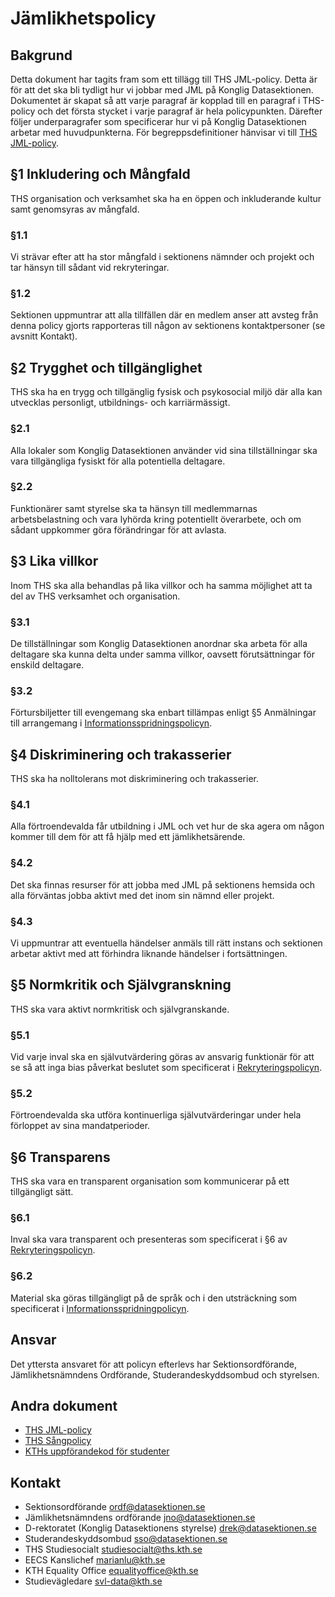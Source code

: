 Jämlikhetspolicy
===============

Bakgrund
---------------

Detta dokument har tagits fram som ett tillägg till THS JML-policy. Detta är för att det ska bli tydligt hur vi jobbar med JML på Konglig Datasektionen. Dokumentet är skapat så att varje paragraf är kopplad till en paragraf i THS-policy och det första stycket i varje paragraf är hela policypunkten. Därefter följer underparagrafer som specificerar hur vi på Konglig Datasektionen arbetar med huvudpunkterna. För begreppsdefinitioner hänvisar vi till [THS JML-policy](http://mit-kth.se/wp-content/uploads/2017/01/THS-JML-policy_reviderad.pdf).

§1 Inkludering och Mångfald
---------------

THS organisation och verksamhet ska ha en öppen och inkluderande kultur samt genomsyras av mångfald.

### §1.1
Vi strävar efter att ha stor mångfald i sektionens nämnder och projekt och tar hänsyn till sådant vid rekryteringar.

### §1.2
Sektionen uppmuntrar att alla tillfällen där en medlem anser att avsteg från denna policy gjorts rapporteras till någon av sektionens kontaktpersoner (se avsnitt Kontakt).

§2 Trygghet och tillgänglighet
---------------

THS ska ha en trygg och tillgänglig fysisk och psykosocial miljö där alla kan utvecklas personligt, utbildnings- och karriärmässigt.

### §2.1
Alla lokaler som Konglig Datasektionen använder vid sina tillställningar ska vara tillgängliga fysiskt för alla potentiella deltagare.

### §2.2
Funktionärer samt styrelse ska ta hänsyn till medlemmarnas arbetsbelastning och vara lyhörda kring potentiellt överarbete, och om sådant uppkommer göra förändringar för att avlasta.

§3 Lika villkor
---------------

Inom THS ska alla behandlas på lika villkor och ha samma möjlighet att ta del av THS verksamhet och organisation.

### §3.1
De tillställningar som Konglig Datasektionen anordnar ska arbeta för alla deltagare ska kunna delta under samma villkor, oavsett förutsättningar för enskild deltagare.

### §3.2
Förtursbiljetter till evengemang ska enbart tillämpas enligt §5 Anmälningar till arrangemang i [Informationsspridningspolicyn](https://styrdokument.datasektionen.se/informationsspridningspolicy).

§4 Diskriminering och trakasserier
---------------

THS ska ha nolltolerans mot diskriminering och trakasserier.

### §4.1
Alla förtroendevalda får utbildning i JML och vet hur de ska agera om någon kommer till dem för att få hjälp med ett jämlikhetsärende.

### §4.2
Det ska finnas resurser för att jobba med JML på sektionens hemsida och alla förväntas jobba aktivt med det inom sin nämnd eller projekt.

### §4.3
Vi uppmuntrar att eventuella händelser anmäls till rätt instans och sektionen arbetar aktivt med att förhindra liknande händelser i fortsättningen.

§5 Normkritik och Självgranskning
---------------

THS ska vara aktivt normkritisk och självgranskande.

### §5.1
Vid varje inval ska en självutvärdering göras av ansvarig funktionär för att se så att inga bias påverkat beslutet som specificerat i [Rekryteringspolicyn](https://styrdokument.datasektionen.se/rekryteringspolicy).

### §5.2
Förtroendevalda ska utföra kontinuerliga självutvärderingar under hela förloppet av sina mandatperioder.

§6 Transparens
---------------
THS ska vara en transparent organisation som kommunicerar på ett tillgängligt sätt.

### §6.1
Inval ska vara transparent och presenteras som specificerat i §6 av [Rekryteringspolicyn](https://styrdokument.datasektionen.se/rekryteringspolicy).

### §6.2
Material ska göras tillgängligt på de språk och i den utsträckning som specificerat i [Informationsspridningpolicyn](https://styrdokument.datasektionen.se/informationsspridningspolicy).


Ansvar
---------------

Det yttersta ansvaret för att policyn efterlevs har Sektionsordförande, Jämlikhetsnämndens Ordförande, Studerandeskyddsombud och styrelsen.

Andra dokument
---------------

* [THS JML-policy](http://mit-kth.se/wp-content/uploads/2017/01/THS-JML-policy_reviderad.pdf)
* [THS Sångpolicy](https://cdn.thskth.se/wp-content/uploads/2016/07/THS_Policy-sang_161215.pdf)
* [KTHs uppförandekod för studenter](https://www.kth.se/student/studentliv/studentratt/uppforandekod-for-studenter-1.796562)

Kontakt
---------------

* Sektionsordförande [ordf@datasektionen.se](mailto:ordf@datasektionen.se)
* Jämlikhetsnämndens ordförande [jno@datasektionen.se](mailto:jno@datasektionen.se)
* D-rektoratet (Konglig Datasektionens styrelse) [drek@datasektionen.se](mailto:drek@datasektionen.se)
* Studerandeskyddsombud [sso@datasektionen.se](mailto:sso@datasektionen.se)
* THS Studiesocialt [studiesocialt@ths.kth.se](mailto:studiesocialt@ths.kth.se)
* EECS Kanslichef [marianlu@kth.se](mailto:marianlu@kth.se)
* KTH Equality Office [equalityoffice@kth.se](mailto:qualityoffice@kth.se)
* Studievägledare [svl-data@kth.se](mailto:svl-data@kth.se)
